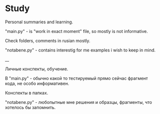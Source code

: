 # Study
Рersonal summaries and learning. 

"main.py" -  is "work in exact moment" file, so mostly is not informative. 

Check folders, comments in rusian mostly. 

"notabene.py" - contains interestig for me examples i wish to keep in mind.

__

Личные конспекты, обучение.

В "main.py" - обычно какой то тестируемый прямо сейчас фрагмент кода, не особо информативен.

Конспекты в папках.

"notabene.py" - любопытные мне решения и образцы, фрагменты, что хотелось бы запомнить.


